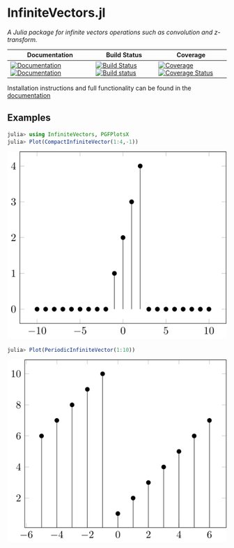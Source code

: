 # InfiniteVectors.jl

*A Julia package for infinite vectors operations such as convolution and z-transform.*



| **Documentation** | **Build Status** | **Coverage** |
|-------------------|------------------|--------------|
| [![Documentation](https://img.shields.io/badge/docs-stable-blue.svg)](https://vincentcp.github.io/InfiniteVectors.jl/stable)  [![Documentation](https://img.shields.io/badge/docs-dev-blue.svg)](https://vincentcp.github.io/InfiniteVectors.jl/dev) | [![Build Status](https://travis-ci.org/vincentcp/InfiniteVectors.jl.png)](https://travis-ci.org/vincentcp/InfiniteVectors.jl) [![Build status](https://ci.appveyor.com/api/projects/status/gh4ka7m9a7qekqu8?svg=true)](https://ci.appveyor.com/project/vincentcp/InfiniteVectors-jl) | [![Coverage](https://codecov.io/gh/vincentcp/InfiniteVectors.jl/branch/master/graph/badge.svg)](https://codecov.io/gh/vincentcp/InfiniteVectors.jl)  [![Coverage Status](https://coveralls.io/repos/github/vincentcp/InfiniteVectors.jl/badge.svg)](https://coveralls.io/github/vincentcp/InfiniteVectors.jl) |


Installation instructions and full functionality can be found in the [documentation](https://vincentcp.github.io/InfiniteVectors.jl/dev)

## Examples 

```julia
julia> using InfiniteVectors, PGFPlotsX
julia> Plot(CompactInfiniteVector(1:4,-1))
```
![svg](test/example1.svg)
```julia
julia> Plot(PeriodicInfiniteVector(1:10))
```
![svg](test/example2.svg)
